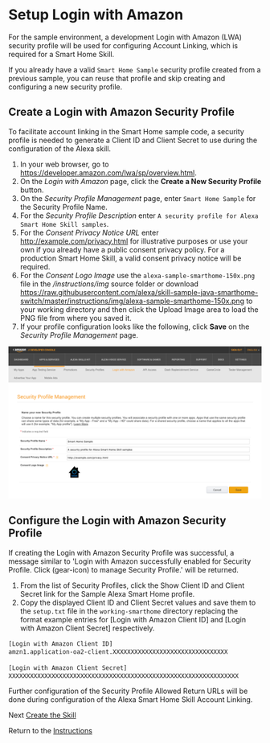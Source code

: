 # Setup Login with Amazon

For the sample environment, a development Login with Amazon (LWA) security profile will be used for configuring Account Linking, which is required for a Smart Home Skill.

If you already have a valid `Smart Home Sample`  security profile created from a previous sample, you can reuse that profile and skip creating and configuring a new security profile.

## Create a Login with Amazon Security Profile

To facilitate account linking in the Smart Home sample code, a security profile is needed to generate a Client ID and Client Secret to use during the configuration of the Alexa skill.

1. In your web browser, go to https://developer.amazon.com/lwa/sp/overview.html.
2. On the *Login with Amazon* page, click the **Create a New Security Profile** button.
3. On the *Security Profile Management* page, enter `Smart Home Sample` for the Security Profile Name.
4. For the *Security Profile Description* enter `A security profile for Alexa Smart Home Skill samples`.
5. For the *Consent Privacy Notice URL* enter http://example.com/privacy.html for illustrative purposes or use your own if you already have a public consent privacy policy. For a production Smart Home Skill, a valid consent privacy notice will be required.
6. For the *Consent Logo Image* use the `alexa-sample-smarthome-150x.png` file in the */instructions/img* source folder or download https://raw.githubusercontent.com/alexa/skill-sample-java-smarthome-switch/master/instructions/img/alexa-sample-smarthome-150x.png to your working directory and then click the Upload Image area to load the PNG file from where you saved it.
7. If your profile configuration looks like the following, click **Save** on the *Security Profile Management* page.

![](img/sample-setup-security-profile.png)

## Configure the Login with Amazon Security Profile

If creating the Login with Amazon Security Profile was successful, a message similar to 'Login with Amazon successfully enabled for Security Profile. Click (gear-icon) to manage Security Profile.' will be returned.

1. From the list of Security Profiles, click the Show Client ID and Client Secret link for the Sample Alexa Smart Home profile.
2. Copy the displayed Client ID and Client Secret values and save them to the `setup.txt` file in the `working-smarthome` directory replacing the format example entries for [Login with Amazon Client ID] and [Login with Amazon Client Secret] respectively.

```
[Login with Amazon Client ID]
amzn1.application-oa2-client.XXXXXXXXXXXXXXXXXXXXXXXXXXXXXXXX

[Login with Amazon Client Secret]
XXXXXXXXXXXXXXXXXXXXXXXXXXXXXXXXXXXXXXXXXXXXXXXXXXXXXXXXXXXXXXXX
```


Further configuration of the Security Profile Allowed Return URLs will be done during configuration of the Alexa Smart Home Skill Account Linking.

Next [Create the Skill](create-the-skill.md)

Return to the [Instructions](README.md)

